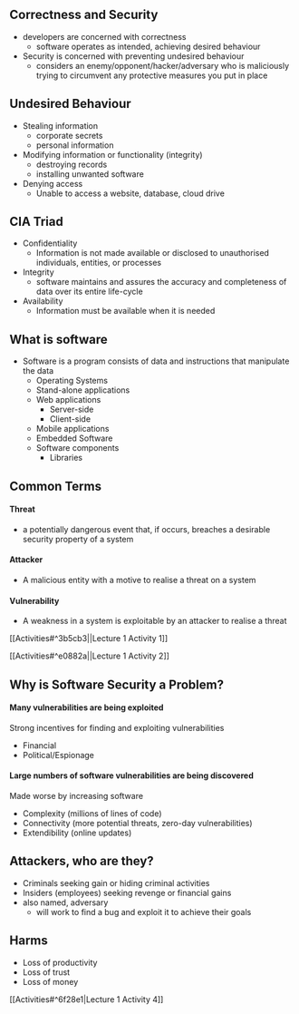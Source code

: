 ## Correctness and Security
- developers are concerned with correctness
	- software operates as intended, achieving desired behaviour
- Security is concerned with preventing undesired behaviour
	- considers an enemy/opponent/hacker/adversary who is maliciously trying to circumvent any protective measures you put in place

## Undesired  Behaviour
- Stealing information
	- corporate secrets
	- personal information
- Modifying information or functionality (integrity)
	- destroying records
	- installing unwanted software
- Denying access
	- Unable to access a website, database, cloud drive

## CIA Triad

- Confidentiality
	- Information is not made available or disclosed to unauthorised individuals, entities, or processes
- Integrity
	- software maintains and assures the accuracy and completeness of data over its entire life-cycle
- Availability
	- Information must be available when it is needed

## What is software
- Software is a program consists of data and instructions that manipulate the data
	- Operating Systems
	- Stand-alone applications
	- Web applications
		- Server-side
		- Client-side
	- Mobile applications
	- Embedded Software
	- Software components
		- Libraries

## Common Terms
#### Threat
- a potentially dangerous event that, if occurs, breaches a desirable security property of a system
#### Attacker
- A malicious entity with a motive to realise a threat on a system 
#### Vulnerability
- A weakness in a system is exploitable by an attacker to realise a threat

[[Activities#^3b5cb3||Lecture 1 Activity 1]]

[[Activities#^e0882a||Lecture 1 Activity 2]]

## Why is Software Security a Problem?
#### Many vulnerabilities are being exploited
Strong incentives for finding and exploiting vulnerabilities
- Financial 
- Political/Espionage
#### Large numbers of software vulnerabilities are being discovered
Made worse by increasing software
- Complexity (millions of lines of code)
- Connectivity (more potential threats, zero-day vulnerabilities)
- Extendibility (online updates)


## Attackers, who are they?
- Criminals seeking gain or hiding criminal activities
- Insiders (employees) seeking revenge or financial gains
- also named, adversary
	- will work to find a bug and exploit it to achieve their goals
	

## Harms 
- Loss of productivity
- Loss of trust
- Loss of money

[[Activities#^6f28e1|Lecture 1 Activity 4]]
